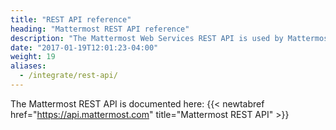 ```yaml
---
title: "REST API reference"
heading: "Mattermost REST API reference"
description: "The Mattermost Web Services REST API is used by Mattermost clients and third party applications to interact with the server."
date: "2017-01-19T12:01:23-04:00"
weight: 19
aliases:
  - /integrate/rest-api/
---
```


The Mattermost REST API is documented here: {{< newtabref href="https://api.mattermost.com" title="Mattermost REST API" >}}

